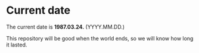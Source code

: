 # Current date

The current date is **1987.03.24.** (YYYY.MM.DD.)

This repository will be good when the world ends, so we will know how long it lasted.